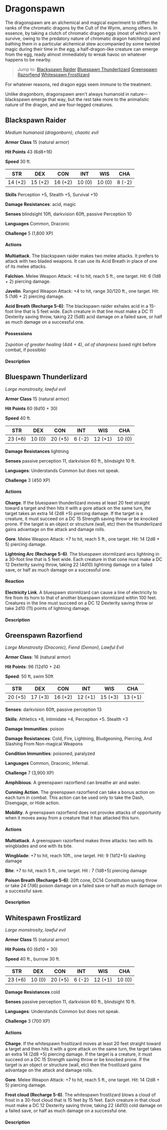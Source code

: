 # Dragonspawn
The dragonspawn are an alchemical and magical experiment to stiffen the ranks of the chromatic dragons by the Cult of the Wyrm, among others. In essence, by taking a clutch of chromatic dragon eggs (most of which won't survive, owing to the predatory nature of chromatic dragon hatchlings) and bathing them in a particular alchemical stew accompanied by some twisted magic during their time in the egg, a half-dragon-like creature can emerge from the egg, ready almost immediately to wreak havoc on whatever happens to be nearby.

> Jump to: [Blackspawn Raider](#blackspawn-raider) [Bluespawn Thunderlizard](#bluespawn-thunderlizard) [Greenspawn Razorfiend](#greenspawn-razorfiend) [Whitespawn Frostlizard](#whitespawn-frostlizard)

For whatever reasons, red dragon eggs seem immune to the treatment.

Unlike dragonborn, dragonspawn aren't always humanoid in nature--blackspawn emerge that way, but the rest take more to the animalistic nature of the dragon, and are four-legged creatures.

## Blackspawn Raider
*Medium humanoid (dragonborn), chaotic evil*

**Armor Class** 15 (natural armor)

**Hit Points** 43 (6d8+16)

**Speed** 30 ft.

**STR**|**DEX**|**CON**|**INT**|**WIS**|**CHA**
-------|-------|-------|-------|-------|-------
14 (+2)|15 (+2)|16 (+2)|10 (0) |10 (0) | 8 (-2)

**Skills** Perception +5, Stealth +5, Survival +10

**Damage Resistances**: acid, magic

**Senses** blindsight 10ft, darkvision 60ft, passive Perception 10

**Languages** Common, Draconic

**Challenge** 5 (1,800 XP)

#### Actions
**Multiattack**. The blackspawn raider makes two melee attacks. It prefers to attack with two bladed weapons. It can use its Acid Breath in place of one of its melee attacks.

**Falchion**. Melee Weapon Attack: +4 to hit, reach 5 ft., one target. Hit: 6 (1d8 + 2) piercing damage.

**Javelin**. Ranged Weapon Attack: +4 to hit, range 30/120 ft., one target. Hit: 5 (1d6 + 2) piercing damage.

**Acid Breath (Recharge 5-6)**: The blackspawn raider exhales acid in a 15-foot line that is 5 feet wide. Each creature in that line must make a DC 11 Dexterity saving throw, taking 22 (5d8) acid damage on a failed save, or half as much damage on a successful one.

#### Possessions
2x*potion of greater healing* (4d4 + 4), *oil of sharpness* (used right before combat, if possible)

#### Description



## Bluespawn Thunderlizard
*Large monstrosity, lawful evil*

**Armor Class** 15 (natural armor) 

**Hit Points** 60 (6d10 + 30) 

**Speed** 40 ft.

**STR**|**DEX**|**CON**|**INT**|**WIS**|**CHA**
-------|-------|-------|-------|-------|-------
23 (+6)|10 (0) |20 (+5)|6 (-2) |12 (+1)|10 (0)

**Damage Resistances** lightning

**Senses** passive perception 11, darkvision 60 ft., blindsight 10 ft.

**Languages**: Understands Common but does not speak. 

**Challenge** 3 (450 XP)

#### Actions
**Charge**. If the bluespawn thunderlizard moves at least 20 feet straight toward a target and then hits it with a gore attack on the same turn, the target takes an extra 14 (2d8 +5) piercing damage. If the target is a creature, it must succeed on a DC 15 Strength saving throw or be knocked prone. If the target is an object or structure (wall, etc) then the thunderlizard gains advantage on the attack and damage rolls.

**Gore**. Melee Weapon Attack: +7 to hit, reach 5 ft., one target. Hit: 14 (2d8 + 5) piercing damage.

**Lightning Arc (Recharge 5-6)**. The bluespawn stormlizard arcs lightning in a 30-foot line that is 5 feet wide. Each creature in that cone must make a DC 12 Dexterity saving throw, taking 22 (4d10) lightning damage on a failed save, or half as much damage on a successful one.

#### Reaction
**Electricity Link**. A bluespawn stormlizard can cause a line of electricity to fire from its horn to that of another bluespawn stormlizard within 100 feet. Creatures in the line must succeed on a DC 12 Dexterity saving throw or take 2d10 (11) points of lightning damage.

#### Description



## Greenspawn Razorfiend
*Large Monstrosity (Draconic), Fiend (Demon), Lawful Evil* 

**Armor Class**: 16 (natural armor)

**Hit Points**: 96 (12d10 + 24)

**Speed**: 50 ft, swim 50ft

**STR**|**DEX**|**CON**|**INT**|**WIS**|**CHA**
-------|-------|-------|-------|-------|-------
20 (+5)|17 (+3)|16 (+2)|12 (+1)|15 (+3)|13 (+1)

**Senses**: darkvision 60ft, passive perception 13

**Skills**: Athletics +8, Intimidate +4, Perception +5. Stealth +3

**Damage Immunities**: poison

**Damage Resistances**: Cold, Fire, Lightning, Bludgeoning, Piercing, And Slashing From Non-magical Weapons

**Condition Immunities**: poisoned, paralyzed

**Languages** Common, Draconic, Infernal.

**Challenge** 7 (3,900 XP)

**Amphibious**. A greenspawn razorfiend can breathe air and water.

**Cunning Action**. The greenspawn razorfiend can take a bonus action on each turn in combat. This action can be used only to take the Dash, Disengage, or Hide action.

**Mobility**. A greenspawn razorfiend does not provoke attacks of opportunity when it moves away from a creature that it has attacked this turn.

#### Actions
**Multiattack**. A greenspawn razorfiend makes three attacks: two with its wingblades and one with its bite.

**Wingblade**: +7 to hit, reach 10ft., one target. Hit: 9 (1d12+5) slashing damage

**Bite**: +7 to hit, reach 5 ft., one target. Hit : 7 (1d8+5) piercing damage

**Poison Breath (Recharge 5-6)**: 20ft cone, DC14 Constitution saving throw or take 24 (7d6) poison damage on a failed save or half as much damage on a successful save.

#### Description




## Whitespawn Frostlizard
*Large monstrosity, lawful evil*

**Armor Class** 15 (natural armor) 

**Hit Points** 60 (6d10 + 30) 

**Speed** 40 ft., burrow 30 ft.

**STR**|**DEX**|**CON**|**INT**|**WIS**|**CHA**
-------|-------|-------|-------|-------|-------
23 (+6)|10 (0) |20 (+5)|6 (-2) |12 (+1)|10 (0)

**Damage Resistances** cold

**Senses** passive perception 11, darkvision 60 ft., blindsight 10 ft.

**Languages**: Understands Common but does not speak. 

**Challenge** 3 (700 XP)

#### Actions
**Charge**. If the whitespawn frostlizard moves at least 20 feet straight toward a target and then hits it with a gore attack on the same turn, the target takes an extra 14 (2d8 +5) piercing damage. If the target is a creature, it must succeed on a DC 15 Strength saving throw or be knocked prone. If the target is an object or structure (wall, etc) then the frostlizard gains advantage on the attack and damage rolls.

**Gore**. Melee Weapon Attack: +7 to hit, reach 5 ft., one target. Hit: 14 (2d8 + 5) piercing damage.

**Frost cloud (Recharge 5-6)**. The whitespawn frostlizard blows a cloud of frost in a 30-foot cloud that is 15 feet by 15 feet. Each creature in that cloud must make a DC 12 Dexterity saving throw, taking 22 (4d10) cold damage on a failed save, or half as much damage on a successful one.

#### Description


